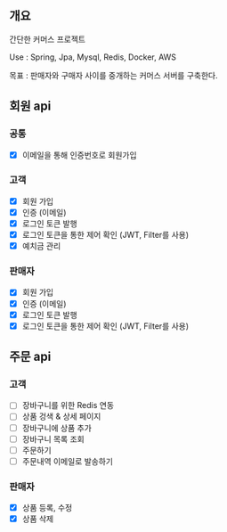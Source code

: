 ## 개요
간단한 커머스 프로젝트

Use : Spring, Jpa, Mysql, Redis, Docker, AWS

목표 : 판매자와 구매자 사이를 중개하는 커머스 서버를 구축한다.

## 회원 api
### 공통
- [x] 이메일을 통해 인증번호로 회원가입

### 고객
- [x] 회원 가입
- [x] 인증 (이메일)
- [x] 로그인 토큰 발행
- [x] 로그인 토큰을 통한 제어 확인 (JWT, Filter를 사용)
- [x] 예치금 관리

### 판매자
- [x] 회원 가입
- [x] 인증 (이메일)
- [x] 로그인 토큰 발행
- [x] 로그인 토큰을 통한 제어 확인 (JWT, Filter를 사용)

## 주문 api

### 고객
- [ ] 장바구니를 위한 Redis 연동
- [ ] 상품 겅색 & 상세 페이지
- [ ] 장바구니에 상품 추가
- [ ] 장바구니 목록 조회
- [ ] 주문하기
- [ ] 주문내역 이메일로 발송하기

### 판매자
- [x] 상품 등록, 수정
- [x] 상품 삭제